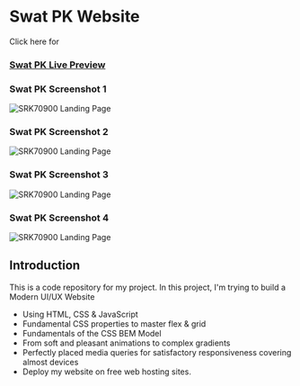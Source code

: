 # Swat PK Website

Click here for

### [Swat PK Live Preview](https://srk70900starbucks.netlify.app//)

### Swat PK Screenshot 1
![SRK70900 Landing Page](https://github.com/SRK70900/TravelToSwat/blob/master/Screenshot%20(11).png)

### Swat PK Screenshot 2
![SRK70900 Landing Page](https://github.com/SRK70900/TravelToSwat/blob/master/Screenshot%20(12).png)

### Swat PK Screenshot 3
![SRK70900 Landing Page](https://github.com/SRK70900/TravelToSwat/blob/master/Screenshot%20(13).png)

### Swat PK Screenshot 4
![SRK70900 Landing Page](https://github.com/SRK70900/TravelToSwat/blob/master/Screenshot%20(14).png)

## Introduction

This is a code repository for my project. In this project, I'm trying to build a Modern UI/UX Website

- Using HTML, CSS & JavaScript
- Fundamental CSS properties to master flex & grid
- Fundamentals of the CSS BEM Model
- From soft and pleasant animations to complex gradients
- Perfectly placed media queries for satisfactory responsiveness covering almost devices
- Deploy my website on free web hosting sites.
